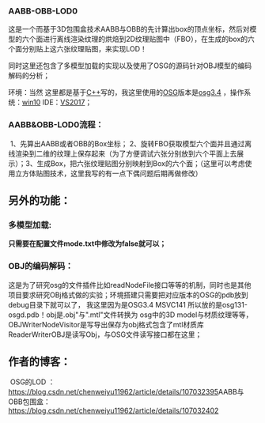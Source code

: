 ### AABB-OBB-LOD0
这是一个而基于3D包围盒技术AABB与OBB的先计算出box的顶点坐标，然后对模型的六个面进行离线渲染纹理的烘焙到2D纹理贴图中（FBO），在生成的box的六个面分别贴上这六张纹理贴图，来实现LOD！

同时这里还包含了多模型加载的实现以及使用了OSG的源码针对OBJ模型的编码解码的分析；

环境：当然 这里都是基于<u>C++</u>写的，我这里使用的<u>OSG</u>版本是<u>osg3.4</u> ，操作系统：<u>win10</u> IDE：<u>VS2017</u>；
			

###   AABB&OBB-LOD0流程：

​			1、先算出AABB或者OBB的Box坐标；
​			2、旋转FBO获取模型六个面并且通过离线渲染到二维的纹理上保存起来（为了方便调试六张分别放到六个平面上去展示）；
​			3、生成Box，把六张纹理贴图分别映射到Box的六个面；（这里可以考虑使用立方体贴图技术，这里我写的有一点下偶问题后期再做修改）

## 另外的功能：

### 多模型加载:

**只需要在配置文件mode.txt中修改为false就可以；**

### OBJ的编码解码：

这是为了研究osg的文件插件比如readNodeFile接口等等的机制，同时也是其他项目要求研究OBj格式做的实验；环境搭建只需要把对应版本的OSG的pdb放到debug目录下就可以了，
我这里因为是OSG3.4 MSVC141 所以放的是osg131-osgd.pdb！obj是.obj"与".mtl"文件转换为 osg中的3D model与材质纹理等等，OBJWriterNodeVisitor是写导出保存为obj格式包含了mtl材质库
ReaderWriterOBJ是读写Obj，与OSG文件读写接口都在这里；

## 作者的博客：

​			OSG的LOD ：https://blog.csdn.net/chenweiyu11962/article/details/107032395
​			AABB与OBB包围盒：https://blog.csdn.net/chenweiyu11962/article/details/107032402
